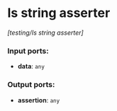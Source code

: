 # Is string asserter

_[testing/Is string asserter]_

### Input ports:

* __data__: ` any `

### Output ports:

* __assertion__: ` any `

